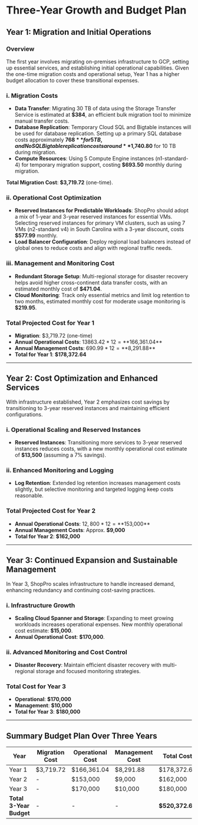 # Three-Year Growth and Budget Plan

## Year 1: Migration and Initial Operations

### Overview
The first year involves migrating on-premises infrastructure to GCP, setting up essential services, and establishing initial operational capabilities. Given the one-time migration costs and operational setup, Year 1 has a higher budget allocation to cover these transitional expenses.

### i. Migration Costs
- **Data Transfer**: Migrating 30 TB of data using the Storage Transfer Service is estimated at **$384**, an efficient bulk migration tool to minimize manual transfer costs.
- **Database Replication**: Temporary Cloud SQL and Bigtable instances will be used for database replication. Setting up a primary SQL database costs approximately **$768** for 5 TB, and NoSQL Bigtable replication costs around **$1,740.80** for 10 TB during migration.
- **Compute Resources**: Using 5 Compute Engine instances (n1-standard-4) for temporary migration support, costing **$693.50** monthly during migration.

**Total Migration Cost**: **$3,719.72** (one-time).

### ii. Operational Cost Optimization
- **Reserved Instances for Predictable Workloads**: ShopPro should adopt a mix of 1-year and 3-year reserved instances for essential VMs. Selecting reserved instances for primary VM clusters, such as using 7 VMs (n2-standard v4) in South Carolina with a 3-year discount, costs **$577.99** monthly.
- **Load Balancer Configuration**: Deploy regional load balancers instead of global ones to reduce costs and align with regional traffic needs.

### iii. Management and Monitoring Cost
- **Redundant Storage Setup**: Multi-regional storage for disaster recovery helps avoid higher cross-continent data transfer costs, with an estimated monthly cost of **$471.04**.
- **Cloud Monitoring**: Track only essential metrics and limit log retention to two months, estimated monthly cost for moderate usage monitoring is **$219.95**.

### Total Projected Cost for Year 1
- **Migration**: $3,719.72 (one-time)
- **Annual Operational Costs**: $13863.42 * 12 = **$166,361.04**
- **Annual Management Costs**: $690.99 * 12 = **$8,291.88**
- **Total for Year 1**: **$178,372.64**

---

## Year 2: Cost Optimization and Enhanced Services

With infrastructure established, Year 2 emphasizes cost savings by transitioning to 3-year reserved instances and maintaining efficient configurations.

### i. Operational Scaling and Reserved Instances
- **Reserved Instances**: Transitioning more services to 3-year reserved instances reduces costs, with a new monthly operational cost estimate of **$13,500** (assuming a 7% savings).

### ii. Enhanced Monitoring and Logging
- **Log Retention**: Extended log retention increases management costs slightly, but selective monitoring and targeted logging keep costs reasonable.

### Total Projected Cost for Year 2
- **Annual Operational Costs**: $12,800 * 12 = **$153,000**
- **Annual Management Costs**: Approx. **$9,000**
- **Total for Year 2**: **$162,000**

---

## Year 3: Continued Expansion and Sustainable Management

In Year 3, ShopPro scales infrastructure to handle increased demand, enhancing redundancy and continuing cost-saving practices.

### i. Infrastructure Growth
- **Scaling Cloud Spanner and Storage**: Expanding to meet growing workloads increases operational expenses. New monthly operational cost estimate: **$15,000**.
- **Annual Operational Cost**: **$170,000**.

### ii. Advanced Monitoring and Cost Control
- **Disaster Recovery**: Maintain efficient disaster recovery with multi-regional storage and focused monitoring strategies.

### Total Cost for Year 3
- **Operational**: **$170,000**
- **Management**: **$10,000**
- **Total for Year 3**: **$180,000**

---

## Summary Budget Plan Over Three Years
| Year   | Migration Cost | Operational Cost | Management Cost | Total Cost     |
|--------|----------------|------------------|------------------|-----------------|
| Year 1 | $3,719.72      | $166,361.04      | $8,291.88        | $178,372.64     |
| Year 2 | -              | $153,000         | $9,000           | $162,000        |
| Year 3 | -              | $170,000         | $10,000          | $180,000        |
| **Total 3-Year Budget** | -              | -                | -                | **$520,372.64** |
